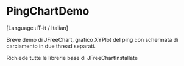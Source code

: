 # PingChartDemo
[Language :IT-it / Italian]

Breve demo di JFreeChart, grafico XYPlot del ping con schermata di carciamento in due thread separati.

Richiede tutte le librerie base di JFreeChartInstallate
